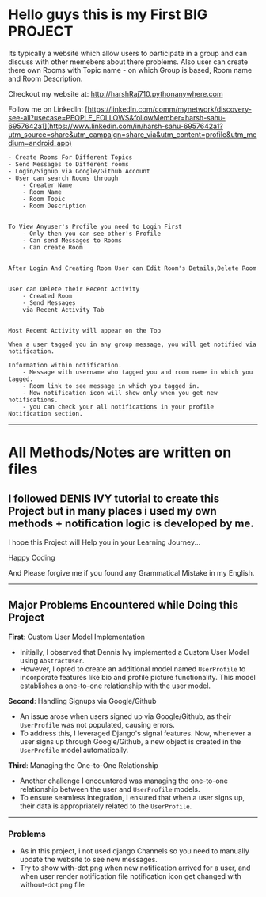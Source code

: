 <h1>Hello guys this is my First BIG PROJECT</h1>

Its typically a website which allow users to participate in a group and can discuss with other memebers about there problems.
Also user can create there own Rooms with Topic name - on which Group is based, Room name and Room Description.

Checkout my website at: http://harshRaj710.pythonanywhere.com

Follow me on LinkedIn: [https://linkedin.com/comm/mynetwork/discovery-see-all?usecase=PEOPLE_FOLLOWS&followMember=harsh-sahu-6957642a1](https://www.linkedin.com/in/harsh-sahu-6957642a1?utm_source=share&utm_campaign=share_via&utm_content=profile&utm_medium=android_app)

    - Create Rooms For Different Topics
    - Send Messages to Different rooms
    - Login/Signup via Google/Github Account
    - User can search Rooms through 
        - Creater Name
        - Room Name
        - Room Topic
        - Room Description

    
    To View Anyuser's Profile you need to Login First
        - Only then you can see other's Profile
        - Can send Messages to Rooms
        - Can create Room


    After Login And Creating Room User can Edit Room's Details,Delete Room


    User can Delete their Recent Activity 
        - Created Room
        - Send Messages
        via Recent Activity Tab


    Most Recent Activity will appear on the Top

    When a user tagged you in any group message, you will get notified via notification.
    
    Information within notification.
        - Message with username who tagged you and room name in which you tagged.
        - Room link to see message in which you tagged in.
        - Now notification icon will show only when you get new notifications.
        - you can check your all notifications in your profile Notification section.

------------------------------------------------------------------------------------------------------------------

<h1>All Methods/Notes are written on files</h1>

<h2>I followed DENIS IVY tutorial to create this Project but in many places i used my own methods + notification logic is developed by me.</h2>

I hope this Project will Help you in your Learning Journey...

Happy Coding

And Please forgive me if you found any Grammatical Mistake in my English. 


------------------------------------------------------------------------------------------------------------------


<h2>Major Problems Encountered while Doing this Project</h2>

**First**: Custom User Model Implementation
- Initially, I observed that Dennis Ivy implemented a Custom User Model using `AbstractUser`.
- However, I opted to create an additional model named `UserProfile` to incorporate features like bio and profile picture functionality. This model establishes a one-to-one relationship with the user model.

**Second**: Handling Signups via Google/Github
- An issue arose when users signed up via Google/Github, as their `UserProfile` was not populated, causing errors.
- To address this, I leveraged Django's signal features. Now, whenever a user signs up through Google/Github, a new object is created in the `UserProfile` model automatically.

**Third**: Managing the One-to-One Relationship
- Another challenge I encountered was managing the one-to-one relationship between the user and `UserProfile` models.
- To ensure seamless integration, I ensured that when a user signs up, their data is appropriately related to the `UserProfile`.


-----------------------------------------------------------------------------------------------------------------------

<h3>Problems</h3>

- As in this project, i not used django Channels so you need to manually update the website to see new messages.
- Try to show with-dot.png when new notification arrived for a user, and when user render notification file notification icon get changed with without-dot.png file

